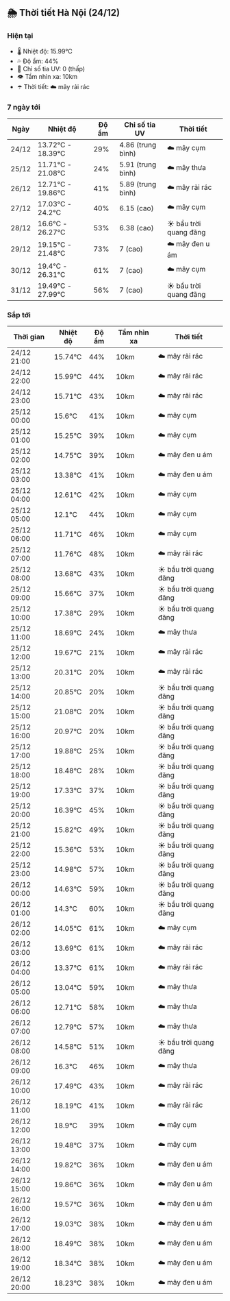 ## 🌦️ Thời tiết Hà Nội (24/12)

### Hiện tại

- 🌡️ Nhiệt độ: 15.99℃
- 💦 Độ ẩm: 44%
- 🌟 Chỉ số tia UV: 0 (thấp)
- 👁️ Tầm nhìn xa: 10km
- ☂️ Thời tiết: ☁️ mây rải rác

### 7 ngày tới

| Ngày | Nhiệt độ | Độ ẩm | Chỉ số tia UV | Thời tiết |
| --- | --- | --- | --- | --- |
| 24/12 | 13.72℃ - 18.39℃ | 29% | 4.86 (trung bình) | ☁️ mây cụm |
| 25/12 | 11.71℃ - 21.08℃ | 24% | 5.91 (trung bình) | ☁️ mây thưa |
| 26/12 | 12.71℃ - 19.86℃ | 41% | 5.89 (trung bình) | ☁️ mây rải rác |
| 27/12 | 17.03℃ - 24.2℃ | 40% | 6.15 (cao) | ☁️ mây cụm |
| 28/12 | 16.6℃ - 26.27℃ | 53% | 6.38 (cao) | ☀️ bầu trời quang đãng |
| 29/12 | 19.15℃ - 21.48℃ | 73% | 7 (cao) | ☁️ mây đen u ám |
| 30/12 | 19.4℃ - 26.31℃ | 61% | 7 (cao) | ☁️ mây cụm |
| 31/12 | 19.49℃ - 27.99℃ | 56% | 7 (cao) | ☀️ bầu trời quang đãng |

### Sắp tới

| Thời gian | Nhiệt độ | Độ ẩm | Tầm nhìn xa | Thời tiết |
| --- | --- | --- | --- | --- |
| 24/12 21:00 | 15.74℃ | 44% | 10km | ☁️ mây rải rác |
| 24/12 22:00 | 15.99℃ | 44% | 10km | ☁️ mây rải rác |
| 24/12 23:00 | 15.71℃ | 43% | 10km | ☁️ mây rải rác |
| 25/12 00:00 | 15.6℃ | 41% | 10km | ☁️ mây cụm |
| 25/12 01:00 | 15.25℃ | 39% | 10km | ☁️ mây cụm |
| 25/12 02:00 | 14.75℃ | 39% | 10km | ☁️ mây đen u ám |
| 25/12 03:00 | 13.38℃ | 41% | 10km | ☁️ mây đen u ám |
| 25/12 04:00 | 12.61℃ | 42% | 10km | ☁️ mây cụm |
| 25/12 05:00 | 12.1℃ | 44% | 10km | ☁️ mây cụm |
| 25/12 06:00 | 11.71℃ | 46% | 10km | ☁️ mây cụm |
| 25/12 07:00 | 11.76℃ | 48% | 10km | ☁️ mây rải rác |
| 25/12 08:00 | 13.68℃ | 43% | 10km | ☀️ bầu trời quang đãng |
| 25/12 09:00 | 15.66℃ | 37% | 10km | ☀️ bầu trời quang đãng |
| 25/12 10:00 | 17.38℃ | 29% | 10km | ☀️ bầu trời quang đãng |
| 25/12 11:00 | 18.69℃ | 24% | 10km | ☁️ mây thưa |
| 25/12 12:00 | 19.67℃ | 21% | 10km | ☁️ mây rải rác |
| 25/12 13:00 | 20.31℃ | 20% | 10km | ☁️ mây rải rác |
| 25/12 14:00 | 20.85℃ | 20% | 10km | ☀️ bầu trời quang đãng |
| 25/12 15:00 | 21.08℃ | 20% | 10km | ☀️ bầu trời quang đãng |
| 25/12 16:00 | 20.97℃ | 20% | 10km | ☀️ bầu trời quang đãng |
| 25/12 17:00 | 19.88℃ | 25% | 10km | ☀️ bầu trời quang đãng |
| 25/12 18:00 | 18.48℃ | 28% | 10km | ☀️ bầu trời quang đãng |
| 25/12 19:00 | 17.33℃ | 37% | 10km | ☀️ bầu trời quang đãng |
| 25/12 20:00 | 16.39℃ | 45% | 10km | ☀️ bầu trời quang đãng |
| 25/12 21:00 | 15.82℃ | 49% | 10km | ☀️ bầu trời quang đãng |
| 25/12 22:00 | 15.36℃ | 53% | 10km | ☀️ bầu trời quang đãng |
| 25/12 23:00 | 14.98℃ | 57% | 10km | ☀️ bầu trời quang đãng |
| 26/12 00:00 | 14.63℃ | 59% | 10km | ☀️ bầu trời quang đãng |
| 26/12 01:00 | 14.3℃ | 60% | 10km | ☀️ bầu trời quang đãng |
| 26/12 02:00 | 14.05℃ | 61% | 10km | ☁️ mây cụm |
| 26/12 03:00 | 13.69℃ | 61% | 10km | ☁️ mây rải rác |
| 26/12 04:00 | 13.37℃ | 61% | 10km | ☁️ mây rải rác |
| 26/12 05:00 | 13.04℃ | 59% | 10km | ☁️ mây thưa |
| 26/12 06:00 | 12.71℃ | 58% | 10km | ☁️ mây thưa |
| 26/12 07:00 | 12.79℃ | 57% | 10km | ☁️ mây thưa |
| 26/12 08:00 | 14.58℃ | 51% | 10km | ☀️ bầu trời quang đãng |
| 26/12 09:00 | 16.3℃ | 46% | 10km | ☁️ mây thưa |
| 26/12 10:00 | 17.49℃ | 43% | 10km | ☁️ mây rải rác |
| 26/12 11:00 | 18.19℃ | 41% | 10km | ☁️ mây rải rác |
| 26/12 12:00 | 18.9℃ | 39% | 10km | ☁️ mây cụm |
| 26/12 13:00 | 19.48℃ | 37% | 10km | ☁️ mây cụm |
| 26/12 14:00 | 19.82℃ | 36% | 10km | ☁️ mây đen u ám |
| 26/12 15:00 | 19.86℃ | 36% | 10km | ☁️ mây đen u ám |
| 26/12 16:00 | 19.57℃ | 36% | 10km | ☁️ mây đen u ám |
| 26/12 17:00 | 19.03℃ | 38% | 10km | ☁️ mây đen u ám |
| 26/12 18:00 | 18.49℃ | 38% | 10km | ☁️ mây đen u ám |
| 26/12 19:00 | 18.34℃ | 38% | 10km | ☁️ mây đen u ám |
| 26/12 20:00 | 18.23℃ | 38% | 10km | ☁️ mây đen u ám |
